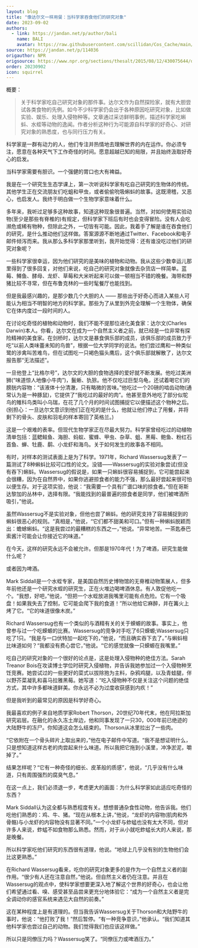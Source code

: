 ```yaml
---
layout: blog
title: "像达尔文一样用餐：当科学家吞食他们的研究对象"
date: 2023-09-02
authors:
  - link: https://jandan.net/p/author/bali
    name: BALI
    avatar: https://raw.githubusercontent.com/scillidan/Cos_Cache/main/avater/jin.png
source: https://jandan.net/p/114036
origauthor: NPR
origsource: https://www.npr.org/sections/thesalt/2015/08/12/430075644/dining-like-darwin-when-scientists-swallow-their-subjects
order: 20230902
icon: squirrel
---
```


概要：

> 关于科学家吃自己研究对象的那件事。达尔文作为自然探险家，就有大胆尝试各类食物的先例。如今不少科学家仍会出于各种原因吃研究对象，比如做实验、娱乐、处理入侵物种等。文章通过采访鲜明事例，描述科学家吃蝌蚪、水蛭等动物的逸闻。作者分析这种行为可能源自科学家的好奇心、对研究对象的熟悉度，也与同行压力有关。

科学家是一群有动力的人，他们专注并热情地去理解世界的内在运作。你必须专注，愿意在各种天气下工作奇怪的时间。愿意超越已知的局限，并且始终汲取好奇心的启发。

当科学家需要有胆识。一个强健的胃口也大有裨益。

我是在一个研究生生态学课上，第一次听说科学家有吃自己研究的生物体的传统。其他学生正在交流朋友们吃蛆和甲虫，或者偷偷吮吸蝌蚪的故事。这既滑稽，又恶心，也启发人。我终于明白做一个生物学家意味着什么。

多年来，我听过足够多这种故事，知道这种现象很普遍。当然，对如何使用实验动物(至少是那些有脊椎的)有规定，但科学家下班后有时也会变得冒险。没有人会吃濒危或稀有物种，但除此之外，一切皆有可能。因此，我着手了解是谁在吞食他们的研究，是什么推动他们这样做。答案源源不断地通过Twitter、Facebook和电子邮件倾泻而来。我从那么多科学家那里听到，我开始觉得：还有谁没吃过他们的研究对象呢？

一些科学家很幸运，因为他们研究的是美味的植物和动物。我从这些少数幸运儿那里得到了很多回复，对他们来说，吃自己的研究对象就像去杂货店一样简单。蓝莓、鳟鱼、酵母、龙虾、草莓和大米听起来可以做一顿相当不错的晚餐。海带和野猪比较不寻常，但在布鲁克林的一些时髦餐厅也能找到。

但是我最感兴趣的，是那少数几个大胆的人 —— 那些出于好奇心而进入某些人可能认为相当不明智的地方的科学家。那些为了从里到外完全理解一个生物体，确保它在体内度过一段时间的人。

在讨论吃奇怪的植物和动物时，我们不能不提那位进化美食家：达尔文(Charles Darwin)本人。你看，达尔文在成为一个自然主义者之前，就已经是一位非常有探险精神的美食家。在剑桥时，达尔文是暴食俱乐部的成员，该俱乐部的成员致力于吃“以前人类味蕾未知的鸟兽”，根据一位大学同学的说法。他们尝过鹰和一种类似鹭的涉禽叫苦难鸟，但在试图吃一只褐色猫头鹰后，这个俱乐部就解散了，达尔文报告那“无法描述”。

一旦他登上“比格尔号”，达尔文的大胆的食物选择的爱好就不断发展。他吃过美洲狮(“味道惊人地像小牛肉”)，鬣蜥、犰狳。他不仅吃过巨型乌龟，还试着喝它们的膀胱内容物：“该液体十分清澈，只有略微的苦味。”他吃过一个20磅的啮齿动物(通常认为是一种豚鼠)，它提供了“我吃过的最好的肉”。他甚至意外地吃了部分似鸵鸟的雉科鸟类叫小乌瑞，在花了几个月的时间试图捕捉它以便描述这个物种之后。(别担心：一旦达尔文意识到他们正在吃的是什么，他就让他们停止了用餐，并将剩下的骨头、皮肤和羽毛的样本寄回了英格兰。)

这是一个艰难的表率。但现代生物学家正在尽最大努力。科学家曾经吃过的动植物清单包括：蓝鳃鲑鱼、海胆、蚂蚁、蜜蜂、甲虫、杂草、蛆、黑莓、鲍鱼、粉红石首鱼、蝉、牡鹿、鹬、小龙虾和海鸟。关于如何发生的故事各不相同。

有时，对样本的测试表面上是为了科学。1971年，Richard Wassersug发表了一篇测试了8种蝌蚪比较可口性的论文。没错——Wassersug的实验对象尝试(但没有吞下)蝌蚪。Wassersug的假说是，如果一只蝌蚪很容易捕捉到，它可能尝起来会很糟，因为在自然界中，如果你逃避掠食者的能力不强，那么最好尝起来很可怕以便生存。对于这项实验，他说：“我需要一个具有广谱口味的掠食者。”但在哥斯达黎加的丛林中，选择有限。“我能找到的最普遍的掠食者是同学，他们被啤酒所吸引，”他说。

虽然Wassersug不是实验对象，但他也尝了蝌蚪。他的研究支持了容易捕捉到的蝌蚪很恶心的规则。“真相是，”他说，“它们都不甜美和可口。”但有一种蝌蚪脱颖而出：蟾蜍蝌蚪。“这是我尝过的最糟糕的东西之一，”他说。“异常地苦。一茶匙泰巴索酱汁可能会让你接近它的味道。”

在今天，这样的研究永远不会被允许。但那是1970年代！为了啤酒，研究生能做什么呢？

或者因为啤酒。

Mark Siddall是一个水蛭专家，是美国自然历史博物馆的无脊椎动物策展人，但多年前他还是一个研究水蛭的研究生，正在火堆边喝啤酒休息。有人敦促他吃一个。“我想，好吧，”他说，“但把一个水蛭放进我嘴里可能有点危险。它有一个吸盘！如果我失去了控制，它可能会爬下我的食道！”所以他给它麻醉，并在篝火上烤了它。“它的味道很像木炭。”

Richard Wassersug也有一个类似的与酒精有关的关于蝾螈的故事。事实上，他曾参与过一个吃蝾螈的比赛。Wassersug的竞争对手吃了6只蝾螈;Wassersug只吃了1只。“我是与一口伏特加一起吃下的，”他说，“而且确实吞下去了。”与蝌蚪相比味道如何？“我都没有费心尝它，”他说。“它的感觉就像一只蝾螈在我嘴里。”

吃自己的研究对象的一个很好的论点是，这是处理入侵物种的绝佳方法。Sarah Treanor Bois在攻读博士学位时研究入侵植物，并告诉我她参加过一个入侵物种烹饪竞赛。她尝试过的一些更好的菜式以拔除狍为主料，杂鸦鸡腿，以及青蛙腿，伴以野芥菜凝乳和喜马拉雅黑莓。她写道：“吃入侵物种不仅是关注这个问题的绝佳方式，其中许多都味道鲜美。你永远不必为过度收获感到内疚！”

但是我听到的最常见的原因是科学好奇心。

我最喜欢的例子来自地质学家Robert Thorson，20世纪70年代末，他在阿拉斯加研究岩层。在融化的永久冻土岸边，他和同事发现了一只30，000年前已绝迹的大陆野牛的冻尸。你知道这会怎么结束的。Thorson从冰里拉出了一些肉。

“它依附在一个骨头碎片上取出来的，”他在电子邮件中写道。“我不是想证明什么，只是想知道这样古老的肉尝起来什么味道。所以我把它拖到小溪里，冲净淤泥，嚼掉了。”

结果怎样呢？“它有一种奇怪的细长、皮革般的质感”，他说，“几乎没有什么味道，只有周围强烈的腐臭气息。”

在这一点上，我们必须退一步，考虑更大的画面：为什么科学家如此适应吃奇怪的东西？

Mark Siddall认为这全都与熟悉程度有关。想想普通杂食性动物，他告诉我。他们吃他们熟悉的：鸡、牛、猪。“现在从根本上讲，”他说，“龙虾的内容物(肌肉和外骨骼)与小龙虾的内容物没有显著不同。”一个小龙虾与蚱蜢也没有太大不同，但对许多人来说，蚱蜢不如食物那么熟悉。然而，对于从小就吃蚱蜢长大的人来说，那是晚餐。

所以科学家吃他们研究的东西很有道理，他说。“地球上几乎没有别的生物他们会比这更熟悉。”

在Richard Wassersug看来，吃你的研究对象更多的是作为一个自然主义者的副作用。“很少有人还在注意自然，”他说。但自然主义者仍在注意。并且在Wassersug的观点中，使科学家想要更深入地了解这个世界的好奇心，也会让他们希望通过看、嗅、感受甚至品尝来更充分地体验它：“成为一个自然主义者是完全调动你的感官系统来遇见大自然的前奏。”

这在某种程度上是有道理的。但当我告诉Wassersug关于Thorson和大陆野牛的事时，他说：“他打败了我！”然后暂停。“有一种竞争意识，”他承认。“我们知道其他科学家也尝过自己的动物。我们觉得我们也应该这样做。”

所以只是同僚压力吗？Wassersug笑了。“同僚压力或啤酒压力。”